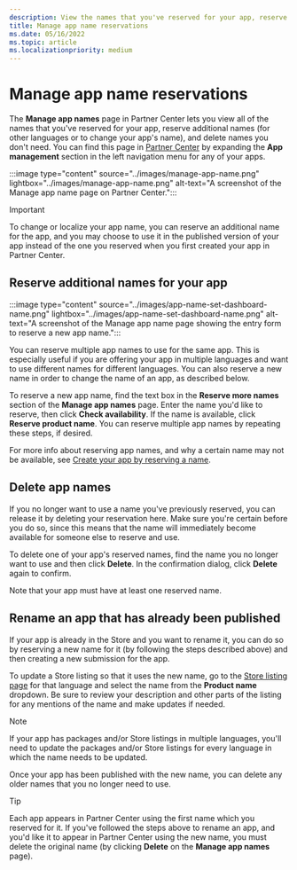 ```yaml
---
description: View the names that you've reserved for your app, reserve additional names (for other languages or to change your app's name), and delete reserved names that you don't need anymore.
title: Manage app name reservations
ms.date: 05/16/2022
ms.topic: article
ms.localizationpriority: medium
---
```


# Manage app name reservations

The **Manage app names** page in Partner Center lets you view all of the names that you've reserved for your app, reserve additional names (for other languages or to change your app's name), and delete names you don't need. You can find this page in [Partner Center](https://partner.microsoft.com/dashboard) by expanding the **App management** section in the left navigation menu for any of your apps.

:::image type="content" source="../images/manage-app-name.png" lightbox="../images/manage-app-name.png" alt-text="A screenshot of the Manage app name page on Partner Center.":::

> [!IMPORTANT]
> To change or localize your app name, you can reserve an additional name for the app, and you may choose to use it in the published version of your app instead of the one you reserved when you first created your app in Partner Center.

## Reserve additional names for your app

:::image type="content" source="../images/app-name-set-dashboard-name.png" lightbox="../images/app-name-set-dashboard-name.png" alt-text="A screenshot of the Manage app name page showing the entry form to reserve a new app name.":::

You can reserve multiple app names to use for the same app. This is especially useful if you are offering your app in multiple languages and want to use different names for different languages. You can also reserve a new name in order to change the name of an app, as described below.

To reserve a new app name, find the text box in the **Reserve more names** section of the **Manage app names** page. Enter the name you'd like to reserve, then click **Check availability**. If the name is available, click **Reserve product name**. You can reserve multiple app names by repeating these steps, if desired.

For more info about reserving app names, and why a certain name may not be available, see [Create your app by reserving a name](../publish-your-app/reserve-your-apps-name.md).

## Delete app names

If you no longer want to use a name you've previously reserved, you can release it by deleting your reservation here. Make sure you're certain before you do so, since this means that the name will immediately become available for someone else to reserve and use.

To delete one of your app's reserved names, find the name you no longer want to use and then click **Delete**. In the confirmation dialog, click **Delete** again to confirm.

Note that your app must have at least one reserved name.

## Rename an app that has already been published

If your app is already in the Store and you want to rename it, you can do so by reserving a new name for it (by following the steps described above) and then creating a new submission for the app.

To update a Store listing so that it uses the new name, go to the [Store listing page](../publish-your-app/create-app-store-listing.md) for that language and select the name from the **Product name** dropdown. Be sure to review your description and other parts of the listing for any mentions of the name and make updates if needed.

> [!NOTE]
> If your app has packages and/or Store listings in multiple languages, you'll need to update the packages and/or Store listings for every language in which the name needs to be updated.

Once your app has been published with the new name, you can delete any older names that you no longer need to use.

> [!TIP]
> Each app appears in Partner Center using the first name which you reserved for it. If you've followed the steps above to rename an app, and you'd like it to appear in Partner Center using the new name, you must delete the original name (by clicking **Delete** on the **Manage app names** page).
